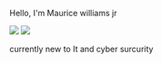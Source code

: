 Hello, I'm Maurice williams jr 

<a href="https://profile.indeed.com/p/mauricew-59mrc5d"><img src="https://img.shields.io/badge/-Indeed%20-232F3E?&style=for-the-badge&logo=amazon-aws&logoColor=white" /></a>  <a href="www.linkedin.com/in/maurice-williams-jr-45b695347"><img src="https://img.shields.io/badge/-LinkedIn-0072b1?&style=for-the-badge&logo=linkedin&logoColor=white" /></a>

currently new to It and cyber surcurity 
<!--
**Mohigan-max/Mohigan-max** is a ✨ _special_ ✨ repository because its `README.md` (this file) appears on your GitHub profile.

Here are some ideas to get you started:

- 🔭 I’m currently working on ...
- 🌱 I’m currently learning ...
- 👯 I’m looking to collaborate on ...
- 🤔 I’m looking for help with ...
- 💬 Ask me about ...
- 📫 How to reach me: ...
- 😄 Pronouns: ...
- ⚡ Fun fact: ...
-->
